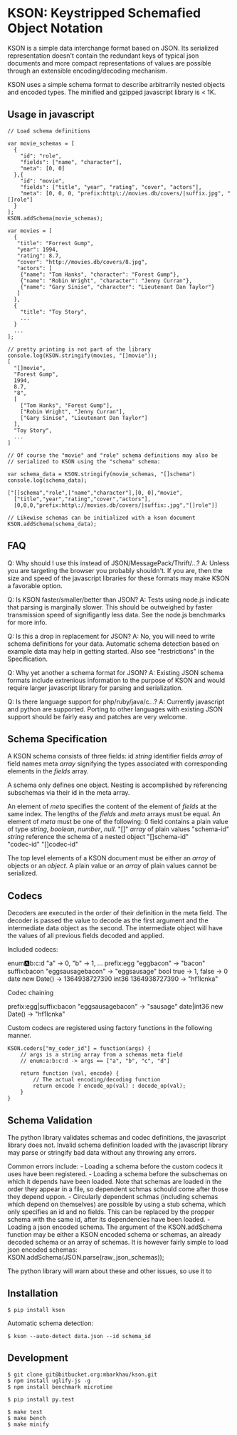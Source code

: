 KSON: Keystripped Schemafied Object Notation
============================================

KSON is a simple data interchange format based on JSON. Its serialized
representation doesn't contain the redundant keys of typical json 
documents and more compact representations of values are possible through
an extensible encoding/decoding mechanism.

KSON uses a simple schema format to describe arbitrarrily nested objects
and encoded types. The minified and gzipped javascript library is < 1K.


Usage in javascript
-------------------

    // Load schema definitions

    var movie_schemas = [
      {
        "id": "role",
        "fields": ["name", "character"],
        "meta": [0, 0]
      },{
        "id": "movie",
        "fields": ["title", "year", "rating", "cover", "actors"],
        "meta": [0, 0, 0, "prefix:http\://movies.db/covers/|suffix.jpg", "[]role"]
      }
    ];
    KSON.addSchema(movie_schemas);

    var movies = [
      {
       "title": "Forrest Gump",
       "year": 1994,
       "rating": 8.7,
       "cover": "http://movies.db/covers/8.jpg",
       "actors": [
        {"name": "Tom Hanks", "character": "Forest Gump"},
        {"name": "Robin Wright", "character": "Jenny Curran"},
        {"name": "Gary Sinise", "character": "Lieutenant Dan Taylor"}
       ]
      },
      {
        "title": "Toy Story",
        ...
      }
      ...
    ];

    // pretty printing is not part of the library
    console.log(KSON.stringify(movies, "[]movie"));
    [
      "[]movie",
      "Forest Gump",
      1994,
      8.7,
      "8",
      [
        ["Tom Hanks", "Forest Gump"],
        ["Robin Wright", "Jenny Curran"],
        ["Gary Sinise", "Lieutenant Dan Taylor"]
      ],
      "Toy Story",
      ...
    ]

    // Of course the "movie" and "role" schema definitions may also be
    // serialized to KSON using the "schema" schema:

    var schema_data = KSON.stringify(movie_schemas, "[]schema")
    console.log(schema_data);

    ["[]schema","role",["name","character"],[0, 0],"movie",
      ["title","year","rating","cover","actors"],
      [0,0,0,"prefix:http\://movies.db/covers/|suffix:.jpg","[]role"]]

    // Likewise schemas can be initialized with a kson document
    KSON.addSchema(schema_data);

FAQ
---

Q: Why should I use this instead of JSON/MessagePack/Thrift/...?
A: Unless you are targeting the browser you probably shouldn't. If you
   are, then the size and speed of the javascript libraries for these
   formats may make KSON a favorable option.

Q: Is KSON faster/smaller/better than JSON?
A: Tests using node.js indicate that parsing is marginally slower. This
   should be outweighed by faster transmission speed of signifigantly less
   data. See the node.js benchmarks for more info.

Q: Is this a drop in replacement for JSON?
A: No, you will need to write schema definitions for your data. Automatic
   schema detection based on example data may help in getting started. Also
   see "restrictions" in the Specification.

Q: Why yet another a schema format for JSON?
A: Existing JSON schema formats include extrenious information to the
   purpose of KSON and would require larger javascript library for
   parsing and serialization.

Q: Is there language support for php/ruby/java/c...?
A: Currently javascript and python are supported. Porting to other
   languages with existing JSON support should be fairly easy and patches
   are very welcome.


Schema Specification
--------------------

A KSON schema consists of three fields:
    id              *string* identifier
    fields          *array* of field names
    meta            *array* signifying the types associated with
                    corresponding elements in the *fields* array.

A schema only defines one object. Nesting is accomplished by referencing
subschemas via their id in the meta array.

An element of *meta* specifies the content of the element of *fields* at
the same index. The lengths of the *fields* and *meta* arrays must be equal.
An element of *meta* must be one of the following:
    0                field contains a plain value of type
                     *string*, *boolean*, *number*, *null*.
    "[]"             *array* of plain values
    "schema-id"      *string* reference the schema of a nested object
    "[]schema-id"    
    "codec-id"
    "[]codec-id"


The top level elements of a KSON document must be either an *array* of
objects or an *object*. A plain value or an *array* of plain values
cannot be serialized.


Codecs
------

Decoders are executed in the order of their definition in the meta field.
The decoder is passed the value to decode as the first argument and the
intermediate data object as the second. The intermediate object will have
the values of all previous fields decoded and applied.


Included codecs:

  enum:a:b:c:d   "a" -> 0, "b" -> 1, ...
  prefix:egg     "eggbacon" -> "bacon"
  suffix:bacon   "eggsausagebacon" -> "eggsausage"
  bool           true -> 1, false -> 0
  date           new Date() -> 1364938727390
  int36          1364938727390 -> "hf1lcnka"


Codec chaining

  prefix:egg|suffix:bacon    "eggsausagebacon" -> "sausage"
  date|int36    new Date() -> "hf1lcnka"


Custom codecs are registered using factory functions in the following manner.

    KSON.coders["my_coder_id"] = function(args) {
        // args is a string array from a schemas meta field
        // enum:a:b:c:d -> args == ["a", "b", "c", "d"]

        return function (val, encode) {
            // The actual encoding/decoding function
            return encode ? encode_op(val) : decode_op(val);
        }
    }

Schema Validation
-----------------

The python library validates schemas and codec definitions, the javascript
library does not. Invalid schema definition loaded with the javascript
library may parse or stringify bad data without any throwing any errors.

Common errors include:
    - Loading a schema before the custom codecs it uses have been registered.
    - Loading a schema before the subschemas on which it depends have been
      loaded. Note that schemas are loaded in the order they appear in a file,
      so dependent schmas schould come after those they depend uppon.
    - Circularly dependent schmas (including schemas which depend on 
      themselves) are possible by using a stub schema, which only specifies
      an id and no fields. This can be replaced by the propper schema with
      the same id, after its dependencies have been loaded.
    - Loading a json encoded schema. The argument of the KSON.addSchema
      function may be either a KSON encoded schema or schemas, an already
      decoded schema or an array of schemas. It is however fairly simple to
      load json encoded schemas: KSON.addSchema(JSON.parse(raw_json_schemas));

The python library will warn about these and other issues, so use it to


Installation
------------

    $ pip install kson

Automatic schema detection:
  
    $ kson --auto-detect data.json --id schema_id


Development
-----------

    $ git clone git@bitbucket.org:mbarkhau/kson.git
    $ npm install uglify-js -g
    $ npm install benchmark microtime

    $ pip install py.test

    $ make test
    $ make bench
    $ make minify


